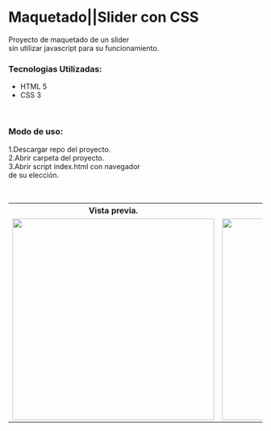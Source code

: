 # Maquetado||Slider con CSS
<P>Proyecto de maquetado de un slider<br>sin utilizar javascript para su funcionamiento.</p>

<h3>Tecnologias Utilizadas:</h3>

<ul>
    <li>HTML 5</li>
    <li>CSS 3</li>
</ul><br>

<h3>Modo de uso: </h3>
<p>
    1.Descargar repo del proyecto.<br>
    2.Abrir carpeta del proyecto.<br>
    3.Abrir script index.html con navegador<br>
    de su elección.
</p><br>

<table>
    <tr>
        <th>Vista previa.</th>
    </tr>
    <tr>
        <td>
            <img src="https://user-images.githubusercontent.com/99376135/210922773-2038538e-1d80-4aad-b412-b5191ae3c6bd.png" alt="" width="400">
        </td>
        <td>
            <img src="https://user-images.githubusercontent.com/99376135/210922791-deadb325-bb5e-41b5-95f3-96fe7ea689c5.png" alt="" width="400">
        </td>
        <td>
            <img src="https://user-images.githubusercontent.com/99376135/210922821-fc37c078-ae71-4661-860f-3afe921ea871.png" alt="" width="400">
        </td>
    </tr>
</table>
